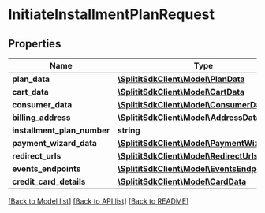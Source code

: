 # InitiateInstallmentPlanRequest

## Properties
Name | Type | Description | Notes
------------ | ------------- | ------------- | -------------
**plan_data** | [**\SplititSdkClient\Model\PlanData**](PlanData.md) |  | [optional] 
**cart_data** | [**\SplititSdkClient\Model\CartData**](CartData.md) |  | [optional] 
**consumer_data** | [**\SplititSdkClient\Model\ConsumerData**](ConsumerData.md) |  | [optional] 
**billing_address** | [**\SplititSdkClient\Model\AddressData**](AddressData.md) |  | [optional] 
**installment_plan_number** | **string** |  | [optional] 
**payment_wizard_data** | [**\SplititSdkClient\Model\PaymentWizardData**](PaymentWizardData.md) |  | [optional] 
**redirect_urls** | [**\SplititSdkClient\Model\RedirectUrls**](RedirectUrls.md) |  | [optional] 
**events_endpoints** | [**\SplititSdkClient\Model\EventsEndpoints**](EventsEndpoints.md) |  | [optional] 
**credit_card_details** | [**\SplititSdkClient\Model\CardData**](CardData.md) |  | [optional] 

[[Back to Model list]](../README.md#documentation-for-models) [[Back to API list]](../README.md#documentation-for-api-endpoints) [[Back to README]](../README.md)


